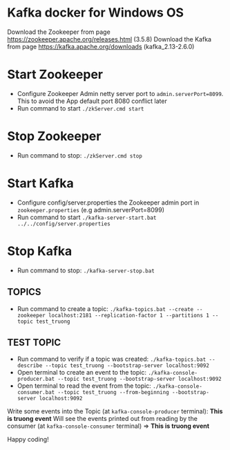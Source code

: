 # Kafka docker for Windows OS

Download the Zookeeper from page https://zookeeper.apache.org/releases.html (3.5.8)
Download the Kafka from page https://kafka.apache.org/downloads (kafka_2.13-2.6.0)
# Start Zookeeper 
- Configure Zookeeper Admin netty server port to `admin.serverPort=8099`. This to avoid the App default port 8080 conflict later
- Run command to start `./zkServer.cmd start`

# Stop Zookeeper 
- Run command to stop: `./zkServer.cmd stop`

# Start Kafka
- Configure config/server.properties the Zookeeper admin port in `zookeeper.properties` (e.g admin.serverPort=8099)
- Run command to start `./kafka-server-start.bat ../../config/server.properties`

# Stop Kafka
- Run command to stop: `./kafka-server-stop.bat`

## TOPICS
- Run command to create a topic: `./kafka-topics.bat --create --zookeeper localhost:2181 --replication-factor 1 --partitions 1 --topic test_truong`

## TEST TOPIC
- Run command to verify if a topic was created: `./kafka-topics.bat --describe --topic test_truong --bootstrap-server localhost:9092`
- Open terminal to create an event to the topic: `./kafka-console-producer.bat --topic test_truong --bootstrap-server localhost:9092`
- Open terminal to read the event from the topic: `./kafka-console-consumer.bat --topic test_truong --from-beginning --bootstrap-server localhost:9092`

Write some events into the Topic (at `kafka-console-producer` terminal): **This is truong event**
Will see the events printed out from reading by the consumer (at `kafka-console-consumer` terminal) => **This is truong event**

Happy coding!
